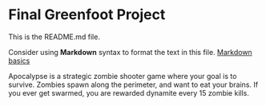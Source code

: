 # Final Greenfoot Project
This is the README.md file.

Consider using **Markdown** syntax to format the text in this file. [Markdown basics](https://www.markdownguide.org/getting-started/)

Apocalypse is a strategic zombie shooter game where your goal is to survive. Zombies spawn along the perimeter, and want to eat your brains. If you ever get swarmed, you are rewarded dynamite every 15 zombie kills. 

